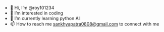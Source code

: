 - 👋 Hi, I’m @roy101234
- 👀 I’m interested in coding
- 🌱 I’m currently learning python AI
- 📫 How to reach me sankhyapatra0808@gmail.com to connect with me

<!---
roy101234/roy101234 is a ✨ special ✨ repository because its `README.md` (this file) appears on your GitHub profile.
You can click the Preview link to take a look at your changes.
--->
